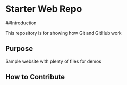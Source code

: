 # Starter Web Repo

##Introduction

This repository is for showing how Git and GitHub work

## Purpose

Sample website with plenty of files for demos

## How to Contribute